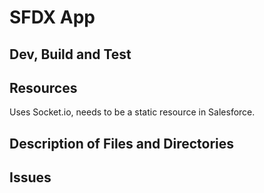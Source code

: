 # SFDX App

## Dev, Build and Test

## Resources
Uses Socket.io, needs to be a static resource in Salesforce.
## Description of Files and Directories

## Issues
